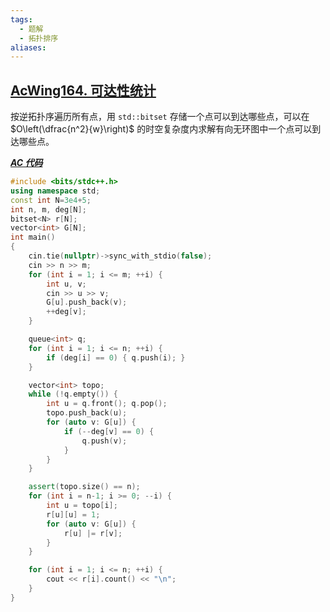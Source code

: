 ```yaml
---
tags:
  - 题解
  - 拓扑排序
aliases:
---
```

## [AcWing164. 可达性统计](https://www.acwing.com/problem/content/166/)

按逆拓扑序遍历所有点，用 `std::bitset` 存储一个点可以到达哪些点，可以在 $O\left(\dfrac{n^2}{w}\right)$ 的时空复杂度内求解有向无环图中一个点可以到达哪些点。

[***AC 代码***](https://www.acwing.com/problem/content/submission/code_detail/41693013/)

```cpp
#include <bits/stdc++.h>
using namespace std;
const int N=3e4+5;
int n, m, deg[N];
bitset<N> r[N];
vector<int> G[N];
int main()
{
	cin.tie(nullptr)->sync_with_stdio(false);
    cin >> n >> m;
    for (int i = 1; i <= m; ++i) {
        int u, v;
        cin >> u >> v;
        G[u].push_back(v);
        ++deg[v];
    }

    queue<int> q;
    for (int i = 1; i <= n; ++i) {
        if (deg[i] == 0) { q.push(i); }
    }

    vector<int> topo;
    while (!q.empty()) {
        int u = q.front(); q.pop();
        topo.push_back(u);
        for (auto v: G[u]) {
            if (--deg[v] == 0) {
                q.push(v);
            }
        }
    }

    assert(topo.size() == n);
    for (int i = n-1; i >= 0; --i) {
        int u = topo[i];
        r[u][u] = 1;
        for (auto v: G[u]) {
            r[u] |= r[v];
        }
    }

    for (int i = 1; i <= n; ++i) {
        cout << r[i].count() << "\n";
    }
}

```
